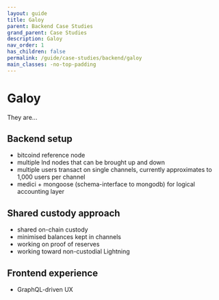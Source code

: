 ```yaml
---
layout: guide
title: Galoy
parent: Backend Case Studies
grand_parent: Case Studies
description: Galoy
nav_order: 1
has_children: false
permalink: /guide/case-studies/backend/galoy
main_classes: -no-top-padding
---
```


# Galoy

They are...

## Backend setup
- bitcoind reference node
- multiple lnd nodes that can be brought up and down
- multiple users transact on single channels, currently approximates to 1,000 users per channel
- medici + mongoose (schema-interface to mongodb) for logical accounting layer

## Shared custody approach
- shared on-chain custody
- minimised balances kept in channels
- working on proof of reserves
- working toward non-custodial Lightning

## Frontend experience
- GraphQL-driven UX
